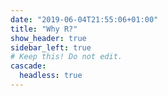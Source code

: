 ```yaml
---
date: "2019-06-04T21:55:06+01:00"
title: "Why R?"
show_header: true
sidebar_left: true
# Keep this! Do not edit.
cascade:
  headless: true
---
```

